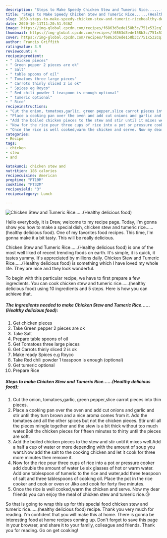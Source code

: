 ```yaml
---
description: "Steps to Make Speedy Chicken Stew and Tumeric Rice......(Healthy delicious food)"
title: "Steps to Make Speedy Chicken Stew and Tumeric Rice......(Healthy delicious food)"
slug: 1039-steps-to-make-speedy-chicken-stew-and-tumeric-ricehealthy-delicious-food
date: 2020-10-11T11:20:51.946Z
image: https://img-global.cpcdn.com/recipes/f6863d3ede158b3c/751x532cq70/chicken-stew-and-tumeric-ricehealthy-delicious-food-recipe-main-photo.jpg
thumbnail: https://img-global.cpcdn.com/recipes/f6863d3ede158b3c/751x532cq70/chicken-stew-and-tumeric-ricehealthy-delicious-food-recipe-main-photo.jpg
cover: https://img-global.cpcdn.com/recipes/f6863d3ede158b3c/751x532cq70/chicken-stew-and-tumeric-ricehealthy-delicious-food-recipe-main-photo.jpg
author: Francis Griffith
ratingvalue: 3.9
reviewcount: 4
recipeingredient:
- " chicken pieces"
- " Green pepper 2 pieces are ok"
- " Salt"
- " table spoons of oil"
- " Tomatoes three large pieces"
- " Carrots thinly sliced 2 is ok"
- " Spices eg Royco"
- " Red chili powder 1 teaspoon is enough optional"
- " tumeric optional"
- " Rice"
recipeinstructions:
- "Cut the onion, tomatoes,garlic, green pepper,slice carrot pieces into thin pieces."
- "Place a cooking pan over the oven and add cut onions and garlic and stir until they turn brown and a nice aroma comes from it. Add the tomatoes and all the other spices but not the chicken pieces. Stir until all the pieces mingle together and the stew is a bit thick without too much water.Boil the chicken pieces for fifteen minutes to thirty until the pieces are soft."
- "Add the boiled chicken pieces to the stew and stir until it mixes well.Add a half a cup of water or more depending with the amount of soup you want.Now add the salt to the cooking chicken and let it cook for three more minutes then remove it."
- "Now for the rice pour three cups of rice into a pot or pressure cooker add double the amount of water I.e six glasses of hot or warm water. Add one tablespoon of tumeric to the rice and water,add three teaspoon of salt and three tablespoons of cooking oil. Place the pot in the rice cooker and cook or oven or Jiko and cook for forty five minutes."
- "Once the rice is well cooked,warm the chicken and serve. Now my dear friends you can enjoy the meal of chicken stew and tumeric rice.😘"
categories:
- Recipe
tags:
- chicken
- stew
- and

katakunci: chicken stew and 
nutrition: 186 calories
recipecuisine: American
preptime: "PT19M"
cooktime: "PT32M"
recipeyield: "3"
recipecategory: Lunch

---
```



![Chicken Stew and Tumeric Rice......(Healthy delicious food)](https://img-global.cpcdn.com/recipes/f6863d3ede158b3c/751x532cq70/chicken-stew-and-tumeric-ricehealthy-delicious-food-recipe-main-photo.jpg)

Hello everybody, it is Drew, welcome to my recipe page. Today, I'm gonna show you how to make a special dish, chicken stew and tumeric rice......(healthy delicious food). One of my favorites food recipes. This time, I'm gonna make it a bit tasty. This will be really delicious.



Chicken Stew and Tumeric Rice......(Healthy delicious food) is one of the most well liked of recent trending foods on earth. It's simple, it is quick, it tastes yummy. It's appreciated by millions daily. Chicken Stew and Tumeric Rice......(Healthy delicious food) is something which I have loved my whole life. They are nice and they look wonderful.


To begin with this particular recipe, we have to first prepare a few ingredients. You can cook chicken stew and tumeric rice......(healthy delicious food) using 10 ingredients and 5 steps. Here is how you can achieve that.

<!--inarticleads1-->

##### The ingredients needed to make Chicken Stew and Tumeric Rice......(Healthy delicious food):

1. Get  chicken pieces
1. Take  Green pepper 2 pieces are ok
1. Take  Salt
1. Prepare  table spoons of oil
1. Get  Tomatoes three large pieces
1. Get  Carrots thinly sliced 2 is ok
1. Make ready  Spices e.g Royco
1. Take  Red chili powder 1 teaspoon is enough (optional)
1. Get  tumeric optional
1. Prepare  Rice




<!--inarticleads2-->

##### Steps to make Chicken Stew and Tumeric Rice......(Healthy delicious food):

1. Cut the onion, tomatoes,garlic, green pepper,slice carrot pieces into thin pieces.
1. Place a cooking pan over the oven and add cut onions and garlic and stir until they turn brown and a nice aroma comes from it. Add the tomatoes and all the other spices but not the chicken pieces. Stir until all the pieces mingle together and the stew is a bit thick without too much water.Boil the chicken pieces for fifteen minutes to thirty until the pieces are soft.
1. Add the boiled chicken pieces to the stew and stir until it mixes well.Add a half a cup of water or more depending with the amount of soup you want.Now add the salt to the cooking chicken and let it cook for three more minutes then remove it.
1. Now for the rice pour three cups of rice into a pot or pressure cooker add double the amount of water I.e six glasses of hot or warm water. Add one tablespoon of tumeric to the rice and water,add three teaspoon of salt and three tablespoons of cooking oil. Place the pot in the rice cooker and cook or oven or Jiko and cook for forty five minutes.
1. Once the rice is well cooked,warm the chicken and serve. Now my dear friends you can enjoy the meal of chicken stew and tumeric rice.😘




So that is going to wrap this up for this special food chicken stew and tumeric rice......(healthy delicious food) recipe. Thank you very much for reading. I'm confident that you will make this at home. There is gonna be interesting food at home recipes coming up. Don't forget to save this page in your browser, and share it to your family, colleague and friends. Thank you for reading. Go on get cooking!
